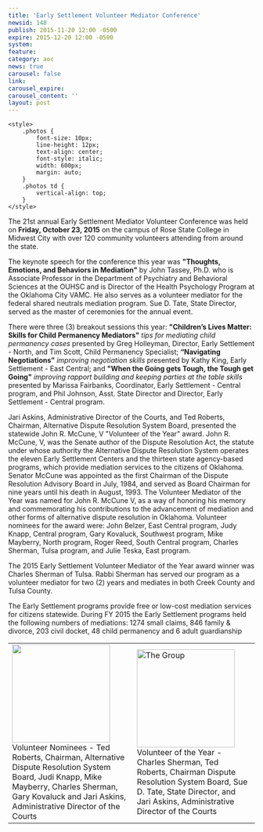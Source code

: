 ```yaml
---
title: 'Early Settlement Volunteer Mediator Conference'
newsid: 148
publish: 2015-11-20 12:00 -0500
expire: 2015-12-20 12:00 -0500
system: 
feature: 
category: aoc
news: true
carousel: false
link: 
carousel_expire: 
carousel_content: ''
layout: post
---
```

	<style>
		.photos {
			font-size: 10px;
			line-height: 12px;
			text-align: center;
			font-style: italic;
			width: 600px;
			margin: auto;
		}
		.photos td {
			vertical-align: top;
		}
	</style>
<p>The 21st annual Early Settlement Mediator Volunteer Conference was held on <strong>Friday, October 23, 2015</strong> on the campus of Rose State College in Midwest City with over 120 community volunteers attending from around the state.</p>
<p>The keynote speech for the conference this year was <strong>"Thoughts, Emotions, and Behaviors in Mediation"</strong> by John Tassey, Ph.D. who is Associate Professor in the Department of Psychiatry and Behavioral Sciences at the OUHSC and is Director of the Health Psychology Program at the Oklahoma City VAMC. He also serves as a volunteer mediator for the federal shared neutrals mediation program.  Sue D. Tate, State Director, served as the master of ceremonies for the annual event.  
</p>
<p>There were three (3) breakout sessions this year:  <strong>"Children’s Lives Matter:  Skills for Child Permanency Mediators"</strong> <em>tips for mediating child permanency cases</em> presented by Greg Holleyman, Director, Early Settlement - North, and Tim Scott, Child Permanency Specialist; <strong>“Navigating Negotiations”</strong> <em>improving negotiation skills</em> presented by Kathy King, Early Settlement - East Central; and  <strong>"When the Going gets Tough, the Tough get Going"</strong> <em>improving rapport building and keeping parties at the table skills</em> presented by Marissa Fairbanks, Coordinator, Early Settlement - Central program, and Phil Johnson, Asst. State Director and Director, Early Settlement - Central program. </p>
<p>Jari Askins, Administrative Director of the Courts, and Ted Roberts, Chairman, Alternative Dispute Resolution System Board, presented the statewide John R. McCune, V "Volunteer of the Year" award.  John R. McCune, V, was the Senate author of the Dispute Resolution Act, the statute under whose authority the Alternative Dispute Resolution System operates the eleven Early Settlement Centers and the thirteen state agency-based programs, which provide mediation services to the citizens of Oklahoma. Senator McCune was appointed as the first Chairman of the Dispute Resolution Advisory Board in July, 1984, and served as Board Chairman for nine years until his death in August, 1993. The Volunteer Mediator of the Year was named for John R. McCune V, as a way of honoring his memory and commemorating his contributions to the advancement of mediation and other forms of alternative dispute resolution in Oklahoma.  Volunteer nominees for the award were:  John Belzer, East Central program, Judy Knapp, Central program, Gary Kovaluck, Southwest program, Mike Mayberry, North program, Roger Reed, South Central program, Charles Sherman, Tulsa program, and Julie Teska, East program.</p>
<p>The 2015 Early Settlement Volunteer Mediator of the Year award winner was Charles Sherman of Tulsa. Rabbi Sherman has served our program as a volunteer mediator for two (2) years and mediates in both Creek County and Tulsa County. </p>
<p>The Early Settlement programs provide free or low-cost mediation services for citizens statewide. During FY 2015 the Early Settlement programs held the following numbers of mediations:  1274 small claims, 846 family &amp; divorce, 203 civil docket, 48 child permanency and 6 adult guardianship</p><p style="text-align: center;">
<table class="photos">
	<tr>
		<td><img style="height: 200px;" alt="" src="http://www.oscn.net/assets/img/mediator-training-1.jpg" /><br />
			Volunteer Nominees - Ted Roberts, Chairman, Alternative Dispute Resolution System Board, Judi Knapp, Mike Mayberry, Charles Sherman, Gary Kovaluck and Jari Askins, Administrative Director of the Courts
		</td>
		<td><img style="height: 200px;" alt="The Group" src="http://www.oscn.net/assets/img/mediator-training-2.jpg" /><br />
		Volunteer of the Year - Charles Sherman, Ted Roberts, Chairman Dispute Resolution System Board, Sue D. Tate, State Director, and Jari Askins, Administrative Director of the Courts</td>
	</tr>
</table>
</p>
<p></p>
<p></p>	